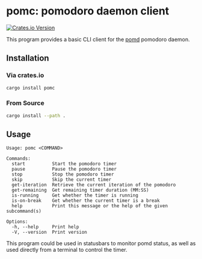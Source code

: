 # pomc: pomodoro daemon client

[![Crates.io Version](https://img.shields.io/crates/v/pomc)](https://crates.io/crates/pomc)

This program provides a basic CLI client for the [pomd](https://github.com/exvacuum/pomd) pomodoro daemon.

## Installation

### Via crates.io
```sh
cargo install pomc
```

### From Source
```sh
cargo install --path .
```

## Usage
```
Usage: pomc <COMMAND>

Commands:
  start          Start the pomodoro timer
  pause          Pause the pomodoro timer
  stop           Stop the pomodoro timer
  skip           Skip the current timer
  get-iteration  Retrieve the current iteration of the pomodoro
  get-remaining  Get remaining timer duration (MM:SS)
  is-running     Get whether the timer is running
  is-on-break    Get whether the current timer is a break
  help           Print this message or the help of the given subcommand(s)

Options:
  -h, --help     Print help
  -V, --version  Print version
```
This program could be used in statusbars to monitor pomd status, as well as used directly from a terminal to control the timer.
